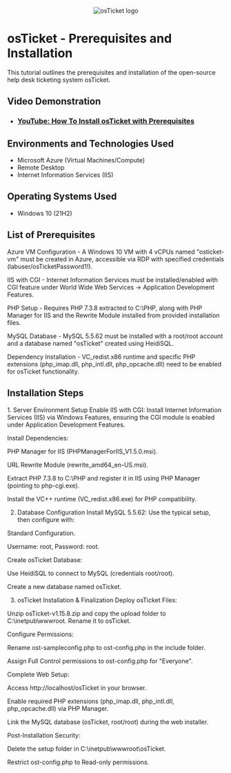 <p align="center">
<img src="https://i.imgur.com/Clzj7Xs.png" alt="osTicket logo"/>
</p>

<h1>osTicket - Prerequisites and Installation</h1>
This tutorial outlines the prerequisites and installation of the open-source help desk ticketing system osTicket.<br />


<h2>Video Demonstration</h2>

- ### [YouTube: How To Install osTicket with Prerequisites](https://www.youtube.com)

<h2>Environments and Technologies Used</h2>

- Microsoft Azure (Virtual Machines/Compute)
- Remote Desktop
- Internet Information Services (IIS)

<h2>Operating Systems Used </h2>

- Windows 10</b> (21H2)

<h2>List of Prerequisites</h2>

Azure VM Configuration - A Windows 10 VM with 4 vCPUs named "osticket-vm" must be created in Azure, accessible via RDP with specified credentials (labuser/osTicketPassword1!).

IIS with CGI - Internet Information Services must be installed/enabled with CGI feature under World Wide Web Services -> Application Development Features.

PHP Setup - Requires PHP 7.3.8 extracted to C:\PHP, along with PHP Manager for IIS and the Rewrite Module installed from provided installation files.

MySQL Database - MySQL 5.5.62 must be installed with a root/root account and a database named "osTicket" created using HeidiSQL.

Dependency Installation - VC_redist.x86 runtime and specific PHP extensions (php_imap.dll, php_intl.dll, php_opcache.dll) need to be enabled for osTicket functionality.

<h2>Installation Steps</h2>

<p>
1. Server Environment Setup
  Enable IIS with CGI: Install Internet Information Services (IIS) via Windows Features, ensuring the CGI module is enabled under Application Development Features.

Install Dependencies:

  PHP Manager for IIS (PHPManagerForIIS_V1.5.0.msi).

  URL Rewrite Module (rewrite_amd64_en-US.msi).

  Extract PHP 7.3.8 to C:\PHP and register it in IIS using PHP Manager (pointing to php-cgi.exe).

  Install the VC++ runtime (VC_redist.x86.exe) for PHP compatibility.

2. Database Configuration
  Install MySQL 5.5.62: Use the typical setup, then configure with:

  Standard Configuration.

  Username: root, Password: root.

Create osTicket Database:

  Use HeidiSQL to connect to MySQL (credentials root/root).

  Create a new database named osTicket.

3. osTicket Installation & Finalization
Deploy osTicket Files:

  Unzip osTicket-v1.15.8.zip and copy the upload folder to C:\inetpub\wwwroot. Rename it to osTicket.

Configure Permissions:

  Rename ost-sampleconfig.php to ost-config.php in the include folder.

  Assign Full Control permissions to ost-config.php for "Everyone".

Complete Web Setup:

  Access http://localhost/osTicket in your browser.

  Enable required PHP extensions (php_imap.dll, php_intl.dll, php_opcache.dll) via PHP Manager.

  Link the MySQL database (osTicket, root/root) during the web installer.

Post-Installation Security:

 Delete the setup folder in C:\inetpub\wwwroot\osTicket.

 Restrict ost-config.php to Read-only permissions.
</p>
<br />
